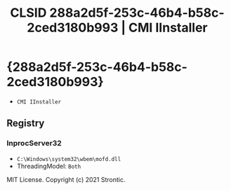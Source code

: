 ﻿---
title: "CLSID 288a2d5f-253c-46b4-b58c-2ced3180b993 | CMI IInstaller"
excerpt: What is COM-Object CLSID 288a2d5f-253c-46b4-b58c-2ced3180b993?
---

# {288a2d5f-253c-46b4-b58c-2ced3180b993}

* `CMI IInstaller`

## Registry


### InprocServer32

* `C:\Windows\system32\wbem\mofd.dll`
* ThreadingModel: `Both`

MIT License. Copyright (c) 2021 Strontic.


